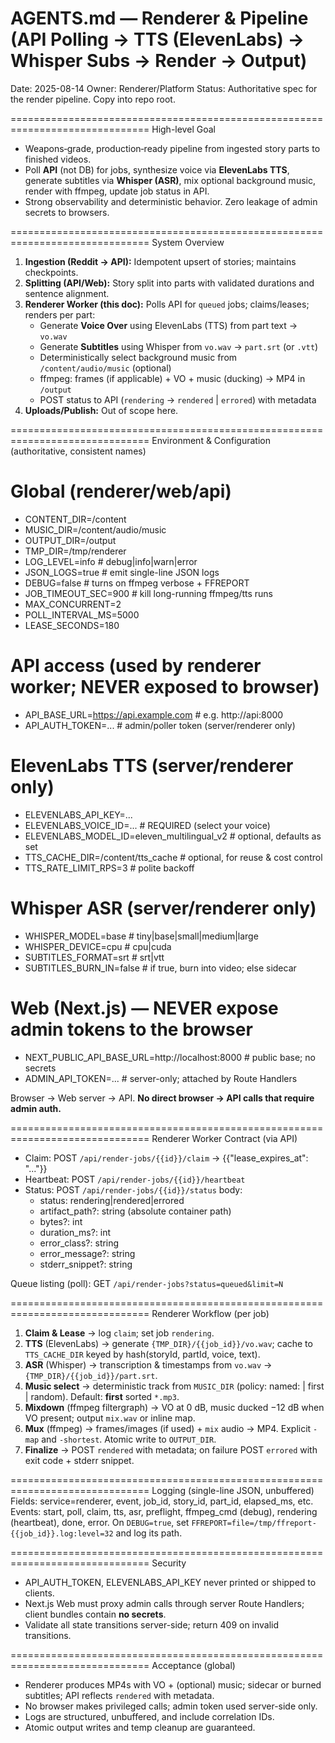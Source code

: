 # AGENTS.md — Renderer & Pipeline (API Polling → TTS (ElevenLabs) → Whisper Subs → Render → Output)

Date: 2025-08-14
Owner: Renderer/Platform
Status: Authoritative spec for the render pipeline. Copy into repo root.

==============================================================================
High-level Goal
- Weapons‑grade, production‑ready pipeline from ingested story parts to finished videos.
- Poll **API** (not DB) for jobs, synthesize voice via **ElevenLabs TTS**, generate subtitles via **Whisper (ASR)**, mix optional background music, render with ffmpeg, update job status in API.
- Strong observability and deterministic behavior. Zero leakage of admin secrets to browsers.

==============================================================================
System Overview
1) **Ingestion (Reddit → API):** Idempotent upsert of stories; maintains checkpoints.
2) **Splitting (API/Web):** Story split into parts with validated durations and sentence alignment.
3) **Renderer Worker (this doc):** Polls API for `queued` jobs; claims/leases; renders per part:
   - Generate **Voice Over** using ElevenLabs (TTS) from part text → `vo.wav`
   - Generate **Subtitles** using Whisper from `vo.wav` → `part.srt` (or `.vtt`)
   - Deterministically select background music from `/content/audio/music` (optional)
   - ffmpeg: frames (if applicable) + VO + music (ducking) → MP4 in `/output`
   - POST status to API (`rendering` → `rendered` | `errored`) with metadata
4) **Uploads/Publish:** Out of scope here.

==============================================================================
Environment & Configuration (authoritative, consistent names)
# Global (renderer/web/api)
- CONTENT_DIR=/content
- MUSIC_DIR=/content/audio/music
- OUTPUT_DIR=/output
- TMP_DIR=/tmp/renderer
- LOG_LEVEL=info            # debug|info|warn|error
- JSON_LOGS=true            # emit single-line JSON logs
- DEBUG=false               # turns on ffmpeg verbose + FFREPORT
- JOB_TIMEOUT_SEC=900       # kill long-running ffmpeg/tts runs
- MAX_CONCURRENT=2
- POLL_INTERVAL_MS=5000
- LEASE_SECONDS=180

# API access (used by renderer worker; NEVER exposed to browser)
- API_BASE_URL=https://api.example.com    # e.g. http://api:8000
- API_AUTH_TOKEN=...                      # admin/poller token (server/renderer only)

# ElevenLabs TTS (server/renderer only)
- ELEVENLABS_API_KEY=...
- ELEVENLABS_VOICE_ID=...                 # REQUIRED (select your voice)
- ELEVENLABS_MODEL_ID=eleven_multilingual_v2   # optional, defaults as set
- TTS_CACHE_DIR=/content/tts_cache        # optional, for reuse & cost control
- TTS_RATE_LIMIT_RPS=3                    # polite backoff

# Whisper ASR (server/renderer only)
- WHISPER_MODEL=base                      # tiny|base|small|medium|large
- WHISPER_DEVICE=cpu                      # cpu|cuda
- SUBTITLES_FORMAT=srt                    # srt|vtt
- SUBTITLES_BURN_IN=false                 # if true, burn into video; else sidecar

# Web (Next.js) — NEVER expose admin tokens to the browser
- NEXT_PUBLIC_API_BASE_URL=http://localhost:8000   # public base; no secrets
- ADMIN_API_TOKEN=...                    # server-only; attached by Route Handlers

Browser → Web server → API. **No direct browser → API calls that require admin auth.**

==============================================================================
Renderer Worker Contract (via API)
- Claim: POST `/api/render-jobs/{{id}}/claim` → {{"lease_expires_at": "..."}}
- Heartbeat: POST `/api/render-jobs/{{id}}/heartbeat`
- Status: POST `/api/render-jobs/{{id}}/status` body:
  - status: rendering|rendered|errored
  - artifact_path?: string (absolute container path)
  - bytes?: int
  - duration_ms?: int
  - error_class?: string
  - error_message?: string
  - stderr_snippet?: string

Queue listing (poll): GET `/api/render-jobs?status=queued&limit=N`

==============================================================================
Renderer Workflow (per job)
1) **Claim & Lease** → log `claim`; set job `rendering`.
2) **TTS** (ElevenLabs) → generate `{TMP_DIR}/{{job_id}}/vo.wav`; cache to `TTS_CACHE_DIR` keyed by hash(storyId, partId, voice, text).
3) **ASR** (Whisper) → transcription & timestamps from `vo.wav` → `{TMP_DIR}/{{job_id}}/part.srt`.
4) **Music select** → deterministic track from `MUSIC_DIR` (policy: named:<file> | first | random). Default: **first** sorted `*.mp3`.
5) **Mixdown** (ffmpeg filtergraph) → VO at 0 dB, music ducked −12 dB when VO present; output `mix.wav` or inline map.
6) **Mux** (ffmpeg) → frames/images (if used) + `mix` audio → MP4. Explicit `-map` and `-shortest`. Atomic write to `OUTPUT_DIR`.
7) **Finalize** → POST `rendered` with metadata; on failure POST `errored` with exit code + stderr snippet.

==============================================================================
Logging (single-line JSON, unbuffered)
Fields: service=renderer, event, job_id, story_id, part_id, elapsed_ms, etc.
Events: start, poll, claim, tts, asr, preflight, ffmpeg_cmd (debug), rendering (heartbeat), done, error.
On `DEBUG=true`, set `FFREPORT=file=/tmp/ffreport-{{job_id}}.log:level=32` and log its path.

==============================================================================
Security
- API_AUTH_TOKEN, ELEVENLABS_API_KEY never printed or shipped to clients.
- Next.js Web must proxy admin calls through server Route Handlers; client bundles contain **no secrets**.
- Validate all state transitions server-side; return 409 on invalid transitions.

==============================================================================
Acceptance (global)
- Renderer produces MP4s with VO + (optional) music; sidecar or burned subtitles; API reflects `rendered` with metadata.
- No browser makes privileged calls; admin token used server-side only.
- Logs are structured, unbuffered, and include correlation IDs.
- Atomic output writes and temp cleanup are guaranteed.
